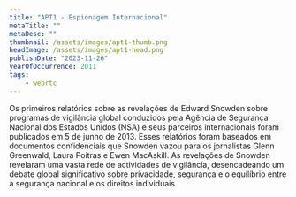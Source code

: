 ```yaml
---
title: "APT1 - Espionagem Internacional"
metaTitle: ""
metaDesc: ""
thumbnail: /assets/images/apt1-thumb.png 
headImage: /assets/images/apt1-head.png
publishDate: "2023-11-26"
yearOfOccurrence: 2011
tags:
    - webrtc
---
```


Os primeiros relatórios sobre as revelações de Edward Snowden sobre programas de vigilância global conduzidos pela Agência de Segurança Nacional dos Estados Unidos (NSA) e seus parceiros internacionais foram publicados em 5 de junho de 2013. Esses relatórios foram baseados em documentos confidenciais que Snowden vazou para os jornalistas Glenn Greenwald, Laura Poitras e Ewen MacAskill. As revelações de Snowden revelaram uma vasta rede de actividades de vigilância, desencadeando um debate global significativo sobre privacidade, segurança e o equilíbrio entre a segurança nacional e os direitos individuais.